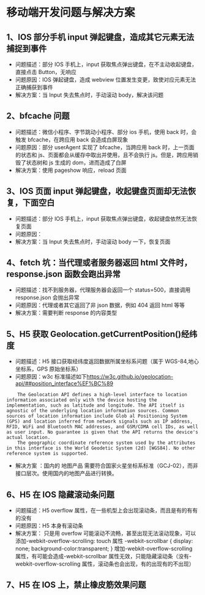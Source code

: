 # 移动端开发问题与解决方案

## 1、IOS 部分手机 input 弹起键盘，造成其它元素无法捕捉到事件

- 问题描述：部分 IOS 手机上，input 获取焦点弹出键盘，在不主动收起键盘，直接点击 Button，无响应
- 问题原因：IOS 弹起键盘，造成 webview 位置发生变更，致使对应元素无法正确捕获到事件
- 解决方案：当 Input 失去焦点时，手动滚动 body，解决该问题

## 2、bfcache 问题

- 问题描述：微信小程序、字节跳动小程序、部分 ios 手机，使用 back 时，会触发 bfcache，在跨应用 back 会造成白屏现象
- 问题原因：部分 userAgent 实现了 bfcache，当跨应用 back 时，上一页面的状态和 js、页面都会从缓存中取出并使用，且不会执行 js。但是，跨应用销毁了状态树和 js 生成的 dom，进而造成了白屏
- 解决方案：使用 pageshow 响应，reload 页面

## 3、IOS 页面 input 弹起键盘，收起键盘页面却无法恢复，下面空白

- 问题描述：部分 IOS 手机上，input 获取焦点弹出键盘，收起键盘依然无法恢复页面
- 问题原因：
- 解决方案：当 Input 失去焦点时，手动滚动 body 一下，恢复页面

## 4、fetch 坑：当代理或者服务器返回 html 文件时，response.json 函数会跑出异常

- 问题描述：找不到服务器，代理服务器会返回一个 status=500，直接调用 response.json 会抛出异常
- 问题原因：代理或者其它返回了非 json 数据，例如 404 返回 html 等等
- 解决方案：需要判断 response 的内容类型

## 5、H5 获取 Geolocation.getCurrentPosition()经纬度

- 问题描述：H5 接口获取经纬度返回数据所属坐标系问题（属于 WGS-84,地心坐标系，GPS 原始坐标系）
- 问题原因：w3c 标准描述如下<https://w3c.github.io/geolocation-api/##position_interface%EF%BC%89>

```plain
    The Geolocation API defines a high-level interface to location information associated only with the device hosting the implementation, such as latitude and longitude. The API itself is agnostic of the underlying location information sources. Common sources of location information include Glob al Positioning System (GPS) and location inferred from network signals such as IP address, RFID, WiFi and Bluetooth MAC addresses, and GSM/CDMA cell IDs, as well as user input. No guarantee is given that the API returns the device's actual location.
    The geographic coordinate reference system used by the attributes in this interface is the World Geodetic System (2d) [WGS84]. No other reference system is supported.
```

- 解决方案 ：国内的 地图产品 需要符合国家火星坐标系标准（GCJ-02），而非接口层次。使用国内的地图产品进行转换。

## 6、H5 在 IOS 隐藏滚动条问题

- 问题描述：H5 overflow 属性，在一些机型上会出现滚动条，而且是有的有有的没有
- 问题原因：H5 本身有滚动条
- 解决方案：
  只是用 overfow 可能滚动不流畅，甚至出现无法滚动现象，可以添加-webkit-overflow-scrolling: touch 属性
  -webkit-scrollbar {
  display: none;
  background-color:transparent;
  }
  增加-webkit-overflow-scrolling 属性，有可能会造成-webkit-scrollbar 属性无效，只能隐藏滚动条（没有-webkit-overflow-scrolling 属性，滚动条也会出现，有的出现有的不出现）

## 7、H5 在 IOS 上，禁止橡皮筋效果问题

